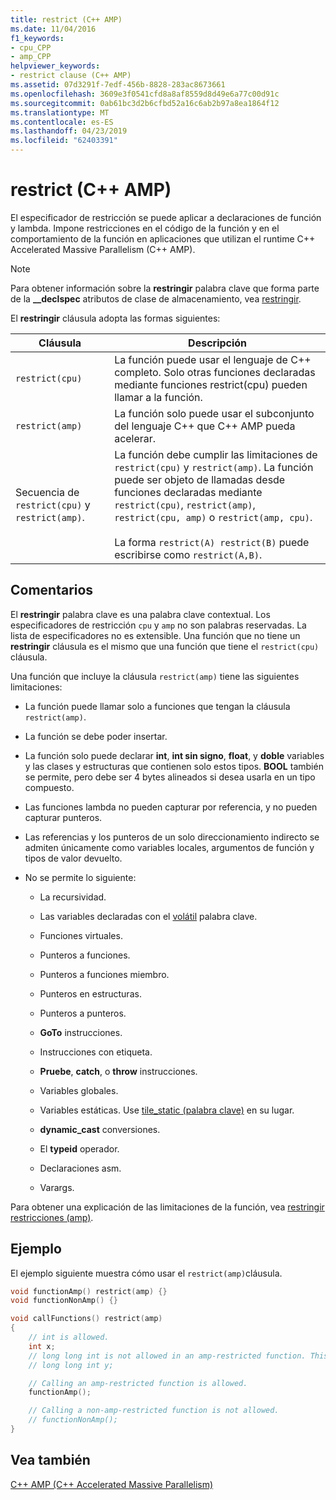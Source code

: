 ```yaml
---
title: restrict (C++ AMP)
ms.date: 11/04/2016
f1_keywords:
- cpu_CPP
- amp_CPP
helpviewer_keywords:
- restrict clause (C++ AMP)
ms.assetid: 07d3291f-7edf-456b-8828-283ac8673661
ms.openlocfilehash: 3609e3f0541cfd8a8af8559d8d49e6a77c00d91c
ms.sourcegitcommit: 0ab61bc3d2b6cfbd52a16c6ab2b97a8ea1864f12
ms.translationtype: MT
ms.contentlocale: es-ES
ms.lasthandoff: 04/23/2019
ms.locfileid: "62403391"
---
```

# <a name="restrict-c-amp"></a>restrict (C++ AMP)

El especificador de restricción se puede aplicar a declaraciones de función y lambda. Impone restricciones en el código de la función y en el comportamiento de la función en aplicaciones que utilizan el runtime C++ Accelerated Massive Parallelism (C++ AMP).

> [!NOTE]
>  Para obtener información sobre la **restringir** palabra clave que forma parte de la **__declspec** atributos de clase de almacenamiento, vea [restringir](../cpp/restrict.md).

El **restringir** cláusula adopta las formas siguientes:

|Cláusula|Descripción|
|------------|-----------------|
|`restrict(cpu)`|La función puede usar el lenguaje de C++ completo. Solo otras funciones declaradas mediante funciones restrict(cpu) pueden llamar a la función.|
|`restrict(amp)`|La función solo puede usar el subconjunto del lenguaje C++ que C++ AMP pueda acelerar.|
|Secuencia de `restrict(cpu)` y `restrict(amp)`.|La función debe cumplir las limitaciones de `restrict(cpu)` y `restrict(amp)`. La función puede ser objeto de llamadas desde funciones declaradas mediante `restrict(cpu)`, `restrict(amp)`, `restrict(cpu, amp)` o `restrict(amp, cpu)`.<br /><br /> La forma `restrict(A) restrict(B)` puede escribirse como `restrict(A,B)`.|

## <a name="remarks"></a>Comentarios

El **restringir** palabra clave es una palabra clave contextual. Los especificadores de restricción `cpu` y `amp` no son palabras reservadas. La lista de especificadores no es extensible. Una función que no tiene un **restringir** cláusula es el mismo que una función que tiene el `restrict(cpu)` cláusula.

Una función que incluye la cláusula `restrict(amp)` tiene las siguientes limitaciones:

- La función puede llamar solo a funciones que tengan la cláusula `restrict(amp)`.

- La función se debe poder insertar.

- La función solo puede declarar **int**, **int sin signo**, **float**, y **doble** variables y las clases y estructuras que contienen solo estos tipos. **BOOL** también se permite, pero debe ser 4 bytes alineados si desea usarla en un tipo compuesto.

- Las funciones lambda no pueden capturar por referencia, y no pueden capturar punteros.

- Las referencias y los punteros de un solo direccionamiento indirecto se admiten únicamente como variables locales, argumentos de función y tipos de valor devuelto.

- No se permite lo siguiente:

   - La recursividad.

   - Las variables declaradas con el [volátil](../cpp/volatile-cpp.md) palabra clave.

   - Funciones virtuales.

   - Punteros a funciones.

   - Punteros a funciones miembro.

   - Punteros en estructuras.

   - Punteros a punteros.

   - **GoTo** instrucciones.

   - Instrucciones con etiqueta.

   - **Pruebe**, **catch**, o **throw** instrucciones.

   - Variables globales.

   - Variables estáticas. Use [tile_static (palabra clave)](../cpp/tile-static-keyword.md) en su lugar.

   - **dynamic_cast** conversiones.

   - El **typeid** operador.

   - Declaraciones asm.

   - Varargs.

Para obtener una explicación de las limitaciones de la función, vea [restringir restricciones (amp)](https://blogs.msdn.microsoft.com/nativeconcurrency/2011/12/19/restrictamp-restrictions-part-0-of-n-introduction/).

## <a name="example"></a>Ejemplo

El ejemplo siguiente muestra cómo usar el `restrict(amp)`cláusula.

```cpp
void functionAmp() restrict(amp) {}
void functionNonAmp() {}

void callFunctions() restrict(amp)
{
    // int is allowed.
    int x;
    // long long int is not allowed in an amp-restricted function. This generates a compiler error.
    // long long int y;

    // Calling an amp-restricted function is allowed.
    functionAmp();

    // Calling a non-amp-restricted function is not allowed.
    // functionNonAmp();
}
```

## <a name="see-also"></a>Vea también

[C++ AMP (C++ Accelerated Massive Parallelism)](../parallel/amp/cpp-amp-cpp-accelerated-massive-parallelism.md)